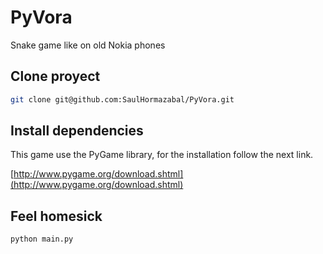 # PyVora
Snake game like on old Nokia phones

## Clone proyect

```bash
git clone git@github.com:SaulHormazabal/PyVora.git
```

## Install dependencies

This game use the PyGame library, for the installation follow the next link.

[http://www.pygame.org/download.shtml](http://www.pygame.org/download.shtml)


## Feel homesick

```bash
python main.py
```
